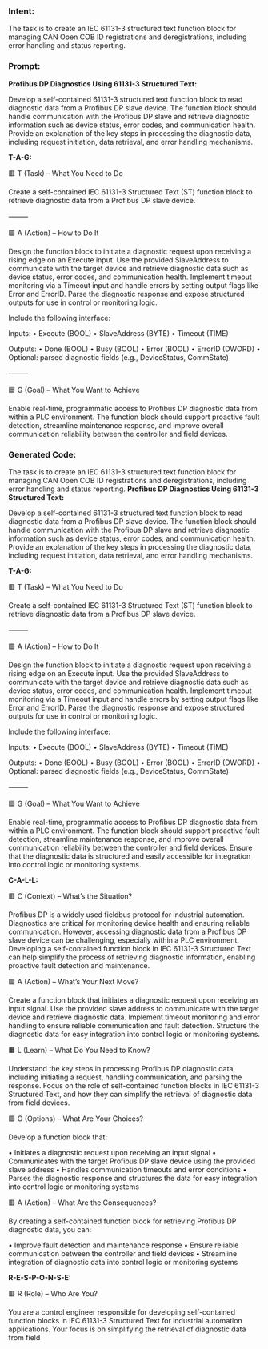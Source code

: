 ### Intent:
The task is to create an IEC 61131-3 structured text function block for managing CAN Open COB ID registrations and deregistrations, including error handling and status reporting.

### Prompt:
**Profibus DP Diagnostics Using 61131-3 Structured Text:**

Develop a self-contained 61131-3 structured text function block to read diagnostic data from a Profibus DP slave device. The function block should handle communication with the Profibus DP slave and retrieve diagnostic information such as device status, error codes, and communication health. Provide an explanation of the key steps in processing the diagnostic data, including request initiation, data retrieval, and error handling mechanisms.

**T-A-G:**

🟥 T (Task) – What You Need to Do

Create a self-contained IEC 61131-3 Structured Text (ST) function block to retrieve diagnostic data from a Profibus DP slave device.

⸻

🟩 A (Action) – How to Do It

Design the function block to initiate a diagnostic request upon receiving a rising edge on an Execute input. Use the provided SlaveAddress to communicate with the target device and retrieve diagnostic data such as device status, error codes, and communication health. Implement timeout monitoring via a Timeout input and handle errors by setting output flags like Error and ErrorID. Parse the diagnostic response and expose structured outputs for use in control or monitoring logic.

Include the following interface:

Inputs:
	•	Execute (BOOL)
	•	SlaveAddress (BYTE)
	•	Timeout (TIME)

Outputs:
	•	Done (BOOL)
	•	Busy (BOOL)
	•	Error (BOOL)
	•	ErrorID (DWORD)
	•	Optional: parsed diagnostic fields (e.g., DeviceStatus, CommState)

⸻

🟦 G (Goal) – What You Want to Achieve

Enable real-time, programmatic access to Profibus DP diagnostic data from within a PLC environment. The function block should support proactive fault detection, streamline maintenance response, and improve overall communication reliability between the controller and field devices.

### Generated Code:
The task is to create an IEC 61131-3 structured text function block for managing CAN Open COB ID registrations and deregistrations, including error handling and status reporting.
**Profibus DP Diagnostics Using 61131-3 Structured Text:**

Develop a self-contained 61131-3 structured text function block to read diagnostic data from a Profibus DP slave device. The function block should handle communication with the Profibus DP slave and retrieve diagnostic information such as device status, error codes, and communication health. Provide an explanation of the key steps in processing the diagnostic data, including request initiation, data retrieval, and error handling mechanisms.

**T-A-G:**

🟥 T (Task) – What You Need to Do

Create a self-contained IEC 61131-3 Structured Text (ST) function block to retrieve diagnostic data from a Profibus DP slave device.

⸻

🟩 A (Action) – How to Do It

Design the function block to initiate a diagnostic request upon receiving a rising edge on an Execute input. Use the provided SlaveAddress to communicate with the target device and retrieve diagnostic data such as device status, error codes, and communication health. Implement timeout monitoring via a Timeout input and handle errors by setting output flags like Error and ErrorID. Parse the diagnostic response and expose structured outputs for use in control or monitoring logic.

Include the following interface:

Inputs:
	•	Execute (BOOL)
	•	SlaveAddress (BYTE)
	•	Timeout (TIME)

Outputs:
	•	Done (BOOL)
	•	Busy (BOOL)
	•	Error (BOOL)
	•	ErrorID (DWORD)
	•	Optional: parsed diagnostic fields (e.g., DeviceStatus, CommState)

⸻

🟦 G (Goal) – What You Want to Achieve

Enable real-time, programmatic access to Profibus DP diagnostic data from within a PLC environment. The function block should support proactive fault detection, streamline maintenance response, and improve overall communication reliability between the controller and field devices. Ensure that the diagnostic data is structured and easily accessible for integration into control logic or monitoring systems.

**C-A-L-L:**

🟥 C (Context) – What’s the Situation?

Profibus DP is a widely used fieldbus protocol for industrial automation. Diagnostics are critical for monitoring device health and ensuring reliable communication. However, accessing diagnostic data from a Profibus DP slave device can be challenging, especially within a PLC environment. Developing a self-contained function block in IEC 61131-3 Structured Text can help simplify the process of retrieving diagnostic information, enabling proactive fault detection and maintenance.

🟩 A (Action) – What’s Your Next Move?

Create a function block that initiates a diagnostic request upon receiving an input signal. Use the provided slave address to communicate with the target device and retrieve diagnostic data. Implement timeout monitoring and error handling to ensure reliable communication and fault detection. Structure the diagnostic data for easy integration into control logic or monitoring systems.

🟧 L (Learn) – What Do You Need to Know?

Understand the key steps in processing Profibus DP diagnostic data, including initiating a request, handling communication, and parsing the response. Focus on the role of self-contained function blocks in IEC 61131-3 Structured Text, and how they can simplify the retrieval of diagnostic data from field devices.

🟩 O (Options) – What Are Your Choices?

Develop a function block that:

•	Initiates a diagnostic request upon receiving an input signal
•	Communicates with the target Profibus DP slave device using the provided slave address
•	Handles communication timeouts and error conditions
•	Parses the diagnostic response and structures the data for easy integration into control logic or monitoring systems

🟥 A (Action) – What Are the Consequences?

By creating a self-contained function block for retrieving Profibus DP diagnostic data, you can:

•	Improve fault detection and maintenance response
•	Ensure reliable communication between the controller and field devices
•	Streamline integration of diagnostic data into control logic or monitoring systems

**R-E-S-P-O-N-S-E:**

🟥 R (Role) – Who Are You?

You are a control engineer responsible for developing self-contained function blocks in IEC 61131-3 Structured Text for industrial automation applications. Your focus is on simplifying the retrieval of diagnostic data from field
